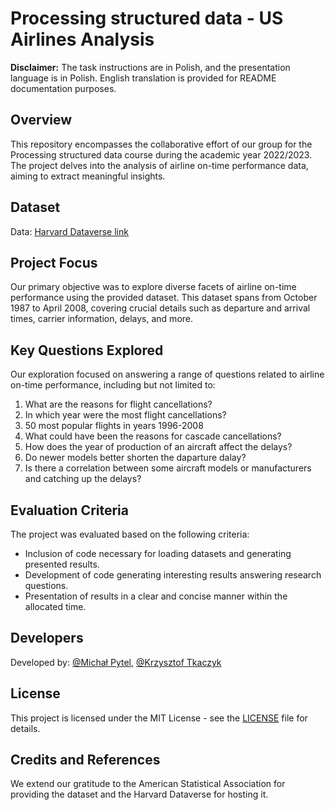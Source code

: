 # Processing structured data  - US Airlines Analysis

**Disclaimer:** The task instructions are in Polish, and the presentation language is in Polish. English translation is provided for README documentation purposes.
## Overview
This repository encompasses the collaborative effort of our group for the Processing structured data course during the academic year 2022/2023. The project delves into the analysis of airline on-time performance data, aiming to extract meaningful insights.

## Dataset
Data: [Harvard Dataverse link](https://dataverse.harvard.edu/dataset.xhtml?persistentId=doi:10.7910/DVN/HG7NV7)



## Project Focus
Our primary objective was to explore diverse facets of airline on-time performance using the provided dataset. This dataset spans from October 1987 to April 2008, covering crucial details such as departure and arrival times, carrier information, delays, and more.

## Key Questions Explored
Our exploration focused on answering a range of questions related to airline on-time performance, including but not limited to:
1. What are the reasons for flight cancellations?
2. In which year were the most flight cancellations?
3. 50 most popular flights in years 1996-2008
4. What could have been the reasons for cascade cancellations?
5. How does the year of production of an aircraft affect the delays?
6. Do newer models better shorten the daparture dalay?
7. Is there a correlation between some aircraft models or manufacturers and catching up the delays?


## Evaluation Criteria
The project was evaluated based on the following criteria:
- Inclusion of code necessary for loading datasets and generating presented results.
- Development of code generating interesting results answering research questions.
- Presentation of results in a clear and concise manner within the allocated time.

## Developers
Developed by: [@Michał Pytel](https://github.com/Michael-Pytel), [@Krzysztof Tkaczyk](https://github.com/UserKrzysztof)

## License
This project is licensed under the MIT License - see the [LICENSE](LICENSE) file for details.


## Credits and References
We extend our gratitude to the American Statistical Association for providing the dataset and the Harvard Dataverse for hosting it.


